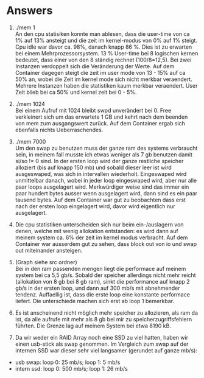 # Answers

1. ./mem 1  
  An den cpu statisiken konnte man ablesen, dass die user-time von  ca 1% auf 13% ansteigt und die zeit im kernel-modus von 0% auf 1% steigt. Cpu idle war davor ca. 98%, danach knapp 86 %.
  Dies ist zu erwarten bei einem Mehrprozessorsystem. 13 % User-time bei 8 logischen kernen bedeutet, dass einer von den 8 ständig rechnet (100/8=12,5). Bei zwei Instanzen verdoppelt sich die Veränderung der Werte.
  Auf dem Container dagegen steigt die zeit im user mode von 13 - 15% auf ca 50% an, wobei die Zeit im kernel mode sich nicht merkbar veraendert. Mehrere Instanzen haben die statistiken kaum merkbar veraendert. User Zeit blieb bei ca 50% und kernel zeit bei 0 - 5%.

2. ./mem 1024  
  Bei einem Aufruf mit 1024 bleibt swpd unverändert bei 0. Free verkleinert sich um das erwartete 1 GB und kehrt nach dem beenden von mem zum ausgangswert zurück. Auf dem Container ergab sich ebenfalls nichts Ueberraschendes.

3. ./mem 7000  
  Um den swap zu benutzen muss der ganze ram des systems verbraucht sein, in meinem fall musste ich etwas weniger als 7 gb benutzen damit si/so != 0 sind. In der ersten loop wird der ganze restliche speicher alloziert (bis auf knapp 150 mb) und sobald dieser leer ist wird ausgeswaped, was sich in intervallen wiederholt. Eingeswaped wird unmittelbar danach, wobei in jeder loop eingeswaped wird, aber nur alle paar loops ausgelagert wird. Merkwürdiger weise sind das immer ein paar hundert bytes ausser wenn ausgelagert wird, dann sind es ein paar tausend bytes.
  Auf dem Container war gut zu beobachten dass erst nach der ersten loop eingelagert wird, davor wird eigentlich nur ausgelagert.

4.  Die cpu statistiken unterscheiden sich nur beim ein-/auslagern von denen, welche mit wenig allokation entstanden: es wird dann auf meinem system ca. 6% der zeit im kernel modus verbracht.
  Auf dem Container war ausserdem gut zu sehen, dass block out von io und swap out miteinander ansteigen.

5.  (Graph siehe src ordner)  
  Bei in den ram passenden mengen liegt die performace auf meinem system bei ca 5,5 gb/s. Sobald der speicher allerdings nicht mehr reicht (allokation von 8 gb bei 8 gb ram), sinkt die performance auf knapp 2 gb/s in der ersten loop, und dann auf 300 mb/s mit abnehmender tendenz. Auffaellig ist, dass die erste loop eine konstante performace liefert. Die unterschiede machen sich erst ab loop 1 bemerkbar.

6.  Es ist anscheinend nicht möglich mehr speicher zu allozieren, als ram da ist, da alle aufrufe mit mehr als 8 gb bei mir zu speicherzugriffsfehlern führten. Die Grenze lag auf meinem System bei etwa 8190 kB.

7.  Da wir weder ein RAID Array noch eine SSD zu viel hatten, haben wir einen usb-stick als swap genommen. Im Vergleich zum swap auf der internen SSD war dieser sehr viel langsamer (gerundet auf ganze mb/s):
  - usb swap:   loop 0: 25  mb/s; loop 1: 5 mb/s
  - intern ssd: loop 0: 500 mb/s; loop 1: 26 mb/s
